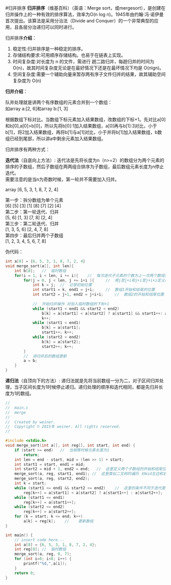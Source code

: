 #归并排序
**归并排序**（维基百科）（英语：Merge sort，或mergesort），是创建在归并操作上的一种有效的排序算法，效率为O(n log n)。1945年由约翰·冯·诺伊曼首次提出。该算法是采用分治法（Divide and Conquer）的一个非常典型的应用，且各层分治递归可以同时进行。


归并排序**介绍**：

1. 稳定性:归并排序是一种稳定的排序。
2. 存储结构要求:可用顺序存储结构。也易于在链表上实现。
3. 时间复杂度:对长度为 n 的文件，需进行 趟二路归并，每趟归并的时间为 O(n)，故其时间复杂度无论是在最好情况下还是在最坏情况下均是 O(nlgn)。
4. 空间复杂度:需要一个辅助向量来暂存两有序子文件归并的结果，故其辅助空间复杂度为 O(n)

**归并介绍**：

队并处理就是讲两个有序数组的元素合并到一个数组：<br />
如array a:[2, 6]和array b:[1, 3]<br />

根据数组下标对比。当数组下标元素加入结果数组，改数组的下标+1。先对比a[0]和b[0],a[0]>b[0]，所以先将b[0]:1加入结果数组，a[0]再与b[1]:3对比，小于b[1]，将2加入结果数组，再将b[1]与a[1]对比，小于并将b[1]加入结果数组，b数组已经到尾部，所以讲a中剩余元素加入结果数组。

归并排序有两种方式：

**迭代法**（自底向上方法）:
迭代法是先将长度为n（n>=2）的数组分为两个元素的排序的子数组，然后子数组在两两组合排序为子数组，最后数组元素长度为n停止迭代。<br />
需要注意的是当n为奇数时候，第一轮并不需要加入归并。

array [6, 5, 3, 1, 8, 7, 2, 4]

第一步：拆分数组为单个元素<br />
[6] [5] [3] [1] [8] [7] [2] [4]<br />
第二步：第一轮迭代、归并<br />
[5, 6] [1, 3] [7, 8] [2, 4]<br />
第三步：第二轮迭代、归并<br />[1, 3, 5, 6] [2, 4, 7, 8]<br />
第四步：最后归并两个子数组<br />[1, 2, 3, 4, 5, 6, 7, 8]<br />

伪代码：

```c
int a[8] = {6, 5, 3, 1, 8, 7, 2, 4}
void merge_sort(a[], int len){
	int b[8];	//	临时数组
	for(i = 1, i < len, i += i){	//	每次迭代子元素的个数为上一次两个数组归并，随意i += i
		for(j = 0, j < len, j += i+i ){		//	用j至j+i和j+i至j+i+i定义两个子数组的开始和结尾的元素位置
			int k = j;	//	记录初始位置
			int start1 = k, end1 = j+i;		//	数组1开始和结尾的位置
			int start2 = j+1, end2 = j+i+i;		//	数组2的开始和结尾位置
			
			//	开始归并操作 对加入临时数组的下标+1
			while (start1 < end1 && start2 < end2)
				b[k] = a[start1] < a[start2] ? a[start1] && start1++: a[start2] && start2++;
				k++;
			while (start1 < end1)
				b[k] = a[start1];
				start1++; k++;
			while (start2 < end2)
				b[k] = a[start2];
				start2++; k++;
		}
		//	讲归并后的数组更新
		a = b;	
	}
}
```

**递归法**（自顶向下的方法）:
递归法就是先将当前数组一分为二，对子区间归并处理，当子区间长度为1时候停止递归。递归处理的顺序和迭代相同，都是先归并长度为1的数组。

```c
//
//  main.c
//  merge
//
//  Created by weiner.
//  Copyright © 2015年 weiner. All rights reserved.
//

#include <stdio.h>
void merge_sort(int a[], int reg[], int start, int end) {
    if (start >= end)   //  当相等时候元素长度为1
        return;
    int len = end - start, mid = (len >> 1) + start;
    int start1 = start, end1 = mid;
    int start2 = mid + 1, end2 = end;   //  这里定义两个子数组的开始和结尾位置
    merge_sort(a, reg, start1, end1); //  这里类似二叉树的遍历 对mid左边和右边分别递归
    merge_sort(a, reg, start2, end2);
    int k = start;
    while (start1 <= end1 && start2 <= end2)    //  这里的条件不同于迭代是因为元素长度为1时候是以相等判断
        reg[k++] = a[start1] < a[start2] ? a[start1++] : a[start2++];
    while (start1 <= end1)
        reg[k++] = a[start1++];
    while (start2 <= end2)
        reg[k++] = a[start2++];
    for (k = start; k <= end; k++)
        a[k] = reg[k];    //    更新数组
}

int main() {
    // insert code here...
    int a[8] = {6, 5, 3, 1, 8, 7, 2, 4};
    int reg[8]; //  临时数组
    merge_sort(a, reg, 0, 7);
    for (int i=0; i<8; i++) {
        printf("%d,",a[i]);
    }
    return 0;
}

```



